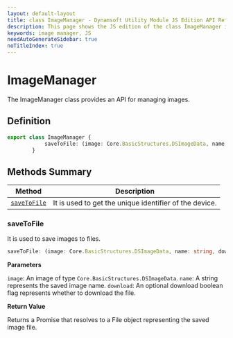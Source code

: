```yaml
---
layout: default-layout
title: class ImageManager - Dynamsoft Utility Module JS Edition API Reference
description: This page shows the JS edition of the class ImageManager in Dynamsoft Utility Module.
keywords: image manager, JS
needAutoGenerateSidebar: true
noTitleIndex: true
---
```


# ImageManager

The ImageManager class provides an API for managing images.

## Definition

```ts
export class ImageManager {
            saveToFile: (image: Core.BasicStructures.DSImageData, name: string, download?: boolean) => Promise<File>;
        }
```

## Methods Summary

| Method       | Description |
|----------------------|-------------|
| [`saveToFile`](#savetofile)           | It is used to get the unique identifier of the device. |

### saveToFile

It is used to save images to files.

```ts
saveToFile: (image: Core.BasicStructures.DSImageData, name: string, download?: boolean) => Promise<File>;
```

**Parameters**

`image`: An image of type `Core.BasicStructures.DSImageData`.
`name`: A string represents the saved image name.
`download`: An optional download boolean flag represents whether to download the file.

**Return Value**

Returns a Promise that resolves to a File object representing the saved image file.
